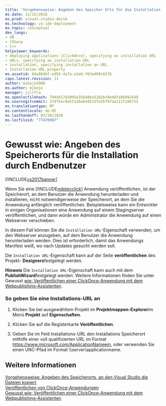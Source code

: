 ```yaml
---
title: 'Vorgehensweise: Angeben des Speicher Orts für die Installation durch Endbenutzer | Microsoft-Dokumentation'
ms.date: 11/15/2016
ms.prod: visual-studio-dev14
ms.technology: vs-ide-deployment
ms.topic: conceptual
dev_langs:
- VB
- CSharp
- C++
helpviewer_keywords:
- deploying applications [ClickOnce], specifying an installation URL
- URLs, specifying an installation URL
- installation, specifying installation an URL
- Installation URL property
ms.assetid: 04a804bf-ed55-4a7a-a1e6-f63ed99c0276
caps.latest.revision: 11
author: mikejo5000
ms.author: mikejo
manager: jillfra
ms.openlocfilehash: 794d417d3995e35b48dc6102bfdeddfa8b992548
ms.sourcegitcommit: 374f5ec9a5fa18a6d4533fa2b797aa211f186755
ms.translationtype: MT
ms.contentlocale: de-DE
ms.lasthandoff: 02/20/2020
ms.locfileid: "77476907"
---
```

# <a name="how-to-specify-the-location-where-end-users-will-install-from"></a>Gewusst wie: Angeben des Speicherorts für die Installation durch Endbenutzer
[!INCLUDE[vs2017banner](../includes/vs2017banner.md)]

Wenn Sie eine [!INCLUDE[ndptecclick](../includes/ndptecclick-md.md)] Anwendung veröffentlichen, ist der Speicherort, an dem Benutzer die Anwendung herunterladen und installieren, nicht notwendigerweise der Speicherort, an dem Sie die Anwendung anfänglich veröffentlichen. Beispielsweise kann ein Entwickler in einigen Organisationen eine Anwendung auf einem Stagingserver veröffentlichen, und dann würde ein Administrator die Anwendung auf einen Webserver verschieben.  
  
 In diesem Fall können Sie die `Installation URL`-Eigenschaft verwenden, um den Webserver anzugeben, auf dem Benutzer die Anwendung herunterladen werden. Dies ist erforderlich, damit das Anwendungs Manifest weiß, wo nach Updates gesucht werden soll.  
  
 Die `Installation URL`-Eigenschaft kann auf der Seite **veröffentlichen** des Projekt- **Designers**festgelegt werden.  
  
 **Hinweis** Die `Installation URL`-Eigenschaft kann auch mit dem **PublishWizard**festgelegt werden. Weitere Informationen finden Sie unter Gewusst [wie: Veröffentlichen einer ClickOnce-Anwendung mit dem Webpublishing-Assistenten](../deployment/how-to-publish-a-clickonce-application-using-the-publish-wizard.md).  
  
### <a name="to-specify-an-installation-url"></a>So geben Sie eine Installations-URL an  
  
1. Klicken Sie bei ausgewähltem Projekt im **Projektmappen-Explorer**im Menü **Projekt** auf **Eigenschaften**.  
  
2. Klicken Sie auf die Registerkarte **Veröffentlichen**.  
  
3. Geben Sie im Feld Installations-URL den Installations Speicherort mithilfe einer voll qualifizierten URL im Format https://www.microsoft.com/ApplicationNameein, oder verwenden Sie einen UNC-Pfad im Format \\\server\applicationname.  
  
## <a name="see-also"></a>Weitere Informationen  
 [Vorgehensweise: Angeben des Speicherorts, an den Visual Studio die Dateien kopiert](../deployment/how-to-specify-where-visual-studio-copies-the-files.md)   
 [Veröffentlichen von ClickOnce-Anwendungen](../deployment/publishing-clickonce-applications.md)   
 [Gewusst wie: Veröffentlichen einer ClickOnce-Anwendung mit dem Webpublishing-Assistenten](../deployment/how-to-publish-a-clickonce-application-using-the-publish-wizard.md)

